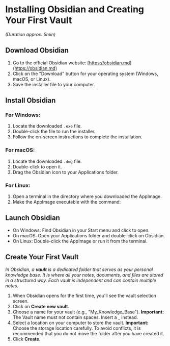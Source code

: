 # Installing Obsidian and Creating Your First Vault
*(Duration approx. 5min)*

## Download Obsidian

1. Go to the official Obsidian website: [https://obsidian.md](https://obsidian.md)
2. Click on the "Download" button for your operating system (Windows, macOS, or Linux).
3. Save the installer file to your computer.

## Install Obsidian

### For Windows:
1. Locate the downloaded `.exe` file.
2. Double-click the file to run the installer.
3. Follow the on-screen instructions to complete the installation.

### For macOS:
1. Locate the downloaded `.dmg` file.
2. Double-click to open it.
3. Drag the Obsidian icon to your Applications folder.

### For Linux:
1. Open a terminal in the directory where you downloaded the AppImage.
2. Make the AppImage executable with the command:

## Launch Obsidian

- On Windows: Find Obsidian in your Start menu and click to open.
- On macOS: Open your Applications folder and double-click on Obsidian.
- On Linux: Double-click the AppImage or run it from the terminal.

## Create Your First Vault

*In Obsidian, a **vault** is a dedicated folder that serves as your personal knowledge base. It is where all your notes, documents, and files are stored in a structured way. Each vault is independent and can contain multiple notes.*
1. When Obsidian opens for the first time, you'll see the vault selection screen.
2. Click on **Create new vault**.
3. Choose a name for your vault (e.g., "My_Knowledge_Base").
   **Important:** The Vault name must not contain spaces. Insert a _ instead.
4. Select a location on your computer to store the vault.
   **Important:** Choose the storage location carefully. To avoid conflicts, it is recommended that you do not move the folder after you have created it. 
5. Click **Create**.


